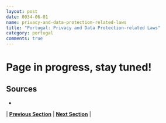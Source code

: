 ```yaml
---
layout: post
date: 0034-06-01
name: privacy-and-data-protection-related-laws
title: "Portugal: Privacy and Data Protection-related Laws"
category: portugal
comments: true
---
```


# Page in progress, stay tuned!

Sources
---
- 

| **[Previous Section](https://neo-project.github.io/global-blockchain-compliance-hub//portugal/portugal-securities-related-laws.html)** | **[Next Section](https://neo-project.github.io/global-blockchain-compliance-hub//portugal/portugal-final-liability.html)** |
